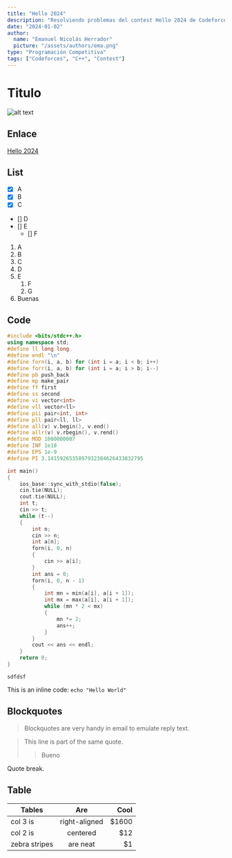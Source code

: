 ```yaml
---
title: "Hello 2024"
description: "Resolviendo problemas del contest Hello 2024 de Codeforces"
date: "2024-01-02"
author:
  name: "Emanuel Nicolás Herrador"
  picture: "/assets/authors/ema.png"
type: "Programación Competitiva"
tags: ["Codeforces", "C++", "Contest"]
---
```


# Titulo

![alt text](https://codeforces.org/s/15654/images/codeforces-sponsored-by-ton-ny.png "Logo Title Text 1")

## Enlace

[Hello 2024](https://codeforces.com/contest/1567)

## List

- [x] A
- [x] B
- [x] C
- [] D
- [] E
  - [] F

1. A
2. B
3. C
4. D
5. E
   1. F
   2. G
6. Buenas

## Code

```cpp
#include <bits/stdc++.h>
using namespace std;
#define ll long long
#define endl "\n"
#define forn(i, a, b) for (int i = a; i < b; i++)
#define forr(i, a, b) for (int i = a; i > b; i--)
#define pb push_back
#define mp make_pair
#define ff first
#define ss second
#define vi vector<int>
#define vll vector<ll>
#define pii pair<int, int>
#define pll pair<ll, ll>
#define all(v) v.begin(), v.end()
#define allr(v) v.rbegin(), v.rend()
#define MOD 1000000007
#define INF 1e18
#define EPS 1e-9
#define PI 3.1415926535897932384626433832795

int main()
{
    ios_base::sync_with_stdio(false);
    cin.tie(NULL);
    cout.tie(NULL);
    int t;
    cin >> t;
    while (t--)
    {
        int n;
        cin >> n;
        int a[n];
        forn(i, 0, n)
        {
            cin >> a[i];
        }
        int ans = 0;
        forn(i, 0, n - 1)
        {
            int mn = min(a[i], a[i + 1]);
            int mx = max(a[i], a[i + 1]);
            while (mn * 2 < mx)
            {
                mn *= 2;
                ans++;
            }
        }
        cout << ans << endl;
    }
    return 0;
}
```

`sdfdsf`

This is an inline code: `echo "Hello World"`

## Blockquotes

> Blockquotes are very handy in email to emulate reply text.

> This line is part of the same quote.
>
> > Bueno

Quote break.

## Table

| Tables        |      Are      |   Cool |
| ------------- | :-----------: | -----: |
| col 3 is      | right-aligned | \$1600 |
| col 2 is      |   centered    |   \$12 |
| zebra stripes |   are neat    |    \$1 |
